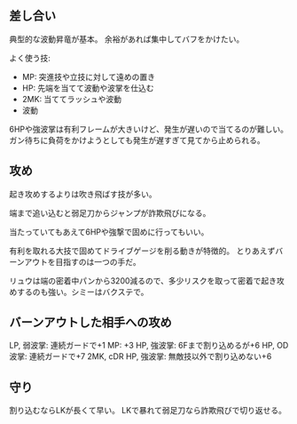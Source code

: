 ## 差し合い

典型的な波動昇竜が基本。
余裕があれば集中してバフをかけたい。

よく使う技:

- MP: 突進技や立技に対して遠めの置き
- HP: 先端を当てて波動や波掌を仕込む
- 2MK: 当ててラッシュや波動
- 波動

6HPや強波掌は有利フレームが大きいけど、発生が遅いので当てるのが難しい。
ガン待ちに負荷をかけようとしても発生が遅すぎて見てから止められる。

## 攻め

起き攻めするよりは吹き飛ばす技が多い。

端まで追い込むと弱足刀からジャンプが詐欺飛びになる。

当たっていてもあえて6HPや強撃で固めに行ってもいい。

有利を取れる大技で固めてドライブゲージを削る動きが特徴的。
とりあえずバーンアウトを目指すのは一つの手だ。

リュウは端の密着中パンから3200減るので、多少リスクを取って密着で起き攻めするのも強い。シミーはバクステで。

## バーンアウトした相手への攻め

LP, 弱波掌: 連続ガードで+1
MP: +3
HP, 強波掌: 6Fまで割り込めるが+6
HP, OD波掌: 連続ガードで+7
2MK, cDR HP, 強波掌: 無敵技以外で割り込めない+6

## 守り

割り込むならLKが長くて早い。
LKで暴れて弱足刀なら詐欺飛びで切り返せる。
